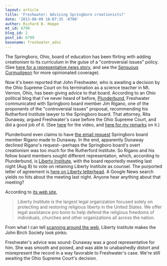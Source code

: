 ```yaml
---
layout: article
title: 'Freshwater: Advising Springboro creationists?'
date: '2013-08-09 18:07:35 -0700'
author: Richard B. Hoppe
mt_id: 6799
blog_id: 2
post_id: 6799
basename: freshwater_advi
---
```

The Springboro, Ohio, board of education has been flirting with adding creationism to its curriculum in the guise of a "controversial issues" policy. (See [here for a representative news story](http://www.foxnews.com/us/2013/05/25/ohio-district-weighs-including-creationism-in-classroom-instruction/), and see the [Sensuous Curmudgeon](http://sensuouscurmudgeon.wordpress.com/?s=Springboro) for more opinionated coverage). 

Now it's been reported that John Freshwater, who is awaiting a decision by the Ohio Supreme Court on his termination as a science teacher in Mt. Vernon, Ohio, has been giving advice to that board. According to an Ohio political blog that I've never heard of before, [Plunderbund](http://www.plunderbund.com/2013/08/08/springboro-creationism-agenda-may-get-help-from-right-wing-lawyers/), Freshwater communicated with Springboro board member Jim Rigano, one of the proponents of the "controversial issues" proposal, recommending his Rutherford Institute lawyer to the Springboro board. That attorney, Rita Dunaway, argued Freshwater's case before the Ohio Supreme Court, and did a good job of it. (See [here](http://www.ohiochannel.org/MediaLibrary/Media.aspx?fileId=138278) for the video, and [here for my remarks](http://pandasthumb.org/archives/2013/03/freshwater-rema.html) on it.)

Plunderbund even claims to have [the email request](http://www.plunderbund.com/wp-content/uploads/2013/08/RiganoEmail.pdf) Springboro board member Rigano made to Dunaway. In the end, apparently Dunaway declined Rigano's request--perhaps the Springboro board's overt creationism was too much for the Rutherford Institute. So Rigano and his fellow board members sought different representation, which, according to Plunderbund, is [Liberty Institute](http://www.libertyinstitute.org/pages/about/success-strategy), with the board reportedly meeting last night (Aug 8) to vote on retaining Liberty Institute as counsel. The purported letter of agreement is [here on Liberty letterhead](http://www.plunderbund.com/wp-content/uploads/2013/08/LI-Engagement-Letter-Springboro-Community-City-School-District.pdf). A Google News search yields no hits about the meeting last night. Anyone hear anything about that meeting?

According to [its web site](http://www.libertyinstitute.org/pages/about/success-strategy),

> Liberty Institute is the largest legal organization focused solely on protecting and restoring religious liberty in the United States. We offer legal assistance pro bono to help defend the religious freedoms of individuals, churches and other organizations all across the nation.

From what I can tell [scanning around the web](http://www.rightwingwatch.org/category/organizations/liberty-institute), Liberty Institute makes the John Birch Society look pinko.

Freshwater's advice was sound: Dunaway was a good representative for him. She was smooth and poised, and was able to unabashedly distort and misrepresent the record in a way favorable to Freshwater's case. We're still awaiting the Ohio Supreme Court's decision.
